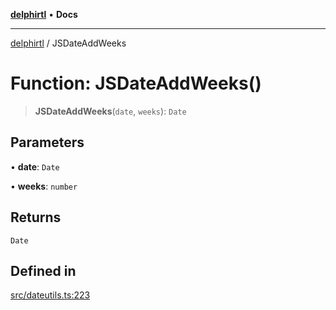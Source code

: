 [**delphirtl**](../README.md) • **Docs**

***

[delphirtl](../globals.md) / JSDateAddWeeks

# Function: JSDateAddWeeks()

> **JSDateAddWeeks**(`date`, `weeks`): `Date`

## Parameters

• **date**: `Date`

• **weeks**: `number`

## Returns

`Date`

## Defined in

[src/dateutils.ts:223](https://github.com/chuacw/delphirtl/blob/01752da42abbae178d000244800240d96a86d86e/src/dateutils.ts#L223)
